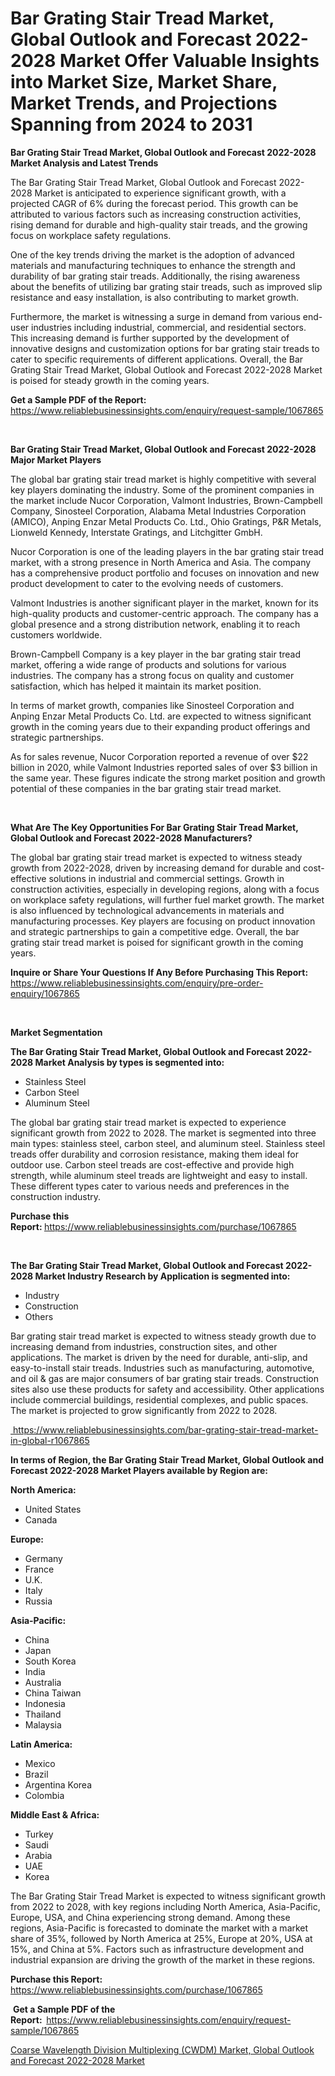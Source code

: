 <p><h1>Bar Grating Stair Tread Market, Global Outlook and Forecast 2022-2028 Market Offer Valuable Insights into Market Size, Market Share, Market Trends, and Projections Spanning from 2024 to 2031</h1></p><p><strong>Bar Grating Stair Tread Market, Global Outlook and Forecast 2022-2028 Market Analysis and Latest Trends</strong></p>
<p><p>The Bar Grating Stair Tread Market, Global Outlook and Forecast 2022-2028 Market is anticipated to experience significant growth, with a projected CAGR of 6% during the forecast period. This growth can be attributed to various factors such as increasing construction activities, rising demand for durable and high-quality stair treads, and the growing focus on workplace safety regulations.</p><p>One of the key trends driving the market is the adoption of advanced materials and manufacturing techniques to enhance the strength and durability of bar grating stair treads. Additionally, the rising awareness about the benefits of utilizing bar grating stair treads, such as improved slip resistance and easy installation, is also contributing to market growth.</p><p>Furthermore, the market is witnessing a surge in demand from various end-user industries including industrial, commercial, and residential sectors. This increasing demand is further supported by the development of innovative designs and customization options for bar grating stair treads to cater to specific requirements of different applications. Overall, the Bar Grating Stair Tread Market, Global Outlook and Forecast 2022-2028 Market is poised for steady growth in the coming years.</p></p>
<p><strong>Get a Sample PDF of the Report:&nbsp;</strong> <a href="https://www.reliablebusinessinsights.com/enquiry/request-sample/1067865">https://www.reliablebusinessinsights.com/enquiry/request-sample/1067865</a></p>
<p>&nbsp;</p>
<p><strong>Bar Grating Stair Tread Market, Global Outlook and Forecast 2022-2028 Major Market Players</strong></p>
<p><p>The global bar grating stair tread market is highly competitive with several key players dominating the industry. Some of the prominent companies in the market include Nucor Corporation, Valmont Industries, Brown-Campbell Company, Sinosteel Corporation, Alabama Metal Industries Corporation (AMICO), Anping Enzar Metal Products Co. Ltd., Ohio Gratings, P&R Metals, Lionweld Kennedy, Interstate Gratings, and Litchgitter GmbH.</p><p>Nucor Corporation is one of the leading players in the bar grating stair tread market, with a strong presence in North America and Asia. The company has a comprehensive product portfolio and focuses on innovation and new product development to cater to the evolving needs of customers.</p><p>Valmont Industries is another significant player in the market, known for its high-quality products and customer-centric approach. The company has a global presence and a strong distribution network, enabling it to reach customers worldwide.</p><p>Brown-Campbell Company is a key player in the bar grating stair tread market, offering a wide range of products and solutions for various industries. The company has a strong focus on quality and customer satisfaction, which has helped it maintain its market position.</p><p>In terms of market growth, companies like Sinosteel Corporation and Anping Enzar Metal Products Co. Ltd. are expected to witness significant growth in the coming years due to their expanding product offerings and strategic partnerships.</p><p>As for sales revenue, Nucor Corporation reported a revenue of over $22 billion in 2020, while Valmont Industries reported sales of over $3 billion in the same year. These figures indicate the strong market position and growth potential of these companies in the bar grating stair tread market.</p></p>
<p>&nbsp;</p>
<p><strong>What Are The Key Opportunities For Bar Grating Stair Tread Market, Global Outlook and Forecast 2022-2028 Manufacturers?</strong></p>
<p><p>The global bar grating stair tread market is expected to witness steady growth from 2022-2028, driven by increasing demand for durable and cost-effective solutions in industrial and commercial settings. Growth in construction activities, especially in developing regions, along with a focus on workplace safety regulations, will further fuel market growth. The market is also influenced by technological advancements in materials and manufacturing processes. Key players are focusing on product innovation and strategic partnerships to gain a competitive edge. Overall, the bar grating stair tread market is poised for significant growth in the coming years.</p></p>
<p><strong>Inquire or Share Your Questions If Any Before Purchasing This Report:</strong> <a href="https://www.reliablebusinessinsights.com/enquiry/pre-order-enquiry/1067865">https://www.reliablebusinessinsights.com/enquiry/pre-order-enquiry/1067865</a></p>
<p>&nbsp;</p>
<p><strong>Market Segmentation</strong></p>
<p><strong>The Bar Grating Stair Tread Market, Global Outlook and Forecast 2022-2028 Market Analysis by types is segmented into:</strong></p>
<p><ul><li>Stainless Steel</li><li>Carbon Steel</li><li>Aluminum Steel</li></ul></p>
<p><p>The global bar grating stair tread market is expected to experience significant growth from 2022 to 2028. The market is segmented into three main types: stainless steel, carbon steel, and aluminum steel. Stainless steel treads offer durability and corrosion resistance, making them ideal for outdoor use. Carbon steel treads are cost-effective and provide high strength, while aluminum steel treads are lightweight and easy to install. These different types cater to various needs and preferences in the construction industry.</p></p>
<p><strong>Purchase this Report:&nbsp;</strong><a href="https://www.reliablebusinessinsights.com/purchase/1067865">https://www.reliablebusinessinsights.com/purchase/1067865</a></p>
<p>&nbsp;</p>
<p><strong>The Bar Grating Stair Tread Market, Global Outlook and Forecast 2022-2028 Market Industry Research by Application is segmented into:</strong></p>
<p><ul><li>Industry</li><li>Construction</li><li>Others</li></ul></p>
<p><p>Bar grating stair tread market is expected to witness steady growth due to increasing demand from industries, construction sites, and other applications. The market is driven by the need for durable, anti-slip, and easy-to-install stair treads. Industries such as manufacturing, automotive, and oil & gas are major consumers of bar grating stair treads. Construction sites also use these products for safety and accessibility. Other applications include commercial buildings, residential complexes, and public spaces. The market is projected to grow significantly from 2022 to 2028.</p></p>
<p><a href="https://www.reliablebusinessinsights.com/bar-grating-stair-tread-market-in-global-r1067865">&nbsp;https://www.reliablebusinessinsights.com/bar-grating-stair-tread-market-in-global-r1067865</a></p>
<p><strong>In terms of Region, the Bar Grating Stair Tread Market, Global Outlook and Forecast 2022-2028 Market Players available by Region are:</strong></p>
<p>
    <p> <strong> North America: </strong>
        <ul>
            <li>United States</li>
            <li>Canada</li>
        </ul>
        </p> 
    <p> <strong> Europe: </strong>
        <ul>
            <li>Germany</li>
            <li>France</li>
            <li>U.K.</li>
            <li>Italy</li>
            <li>Russia</li>
        </ul>
        </p> 
    <p> <strong> Asia-Pacific: </strong>
        <ul>
            <li>China</li>
            <li>Japan</li>
            <li>South Korea</li>
            <li>India</li>
            <li>Australia</li>
            <li>China Taiwan</li>
            <li>Indonesia</li>
            <li>Thailand</li>
            <li>Malaysia</li>
        </ul>
        </p> 
    <p> <strong> Latin America: </strong>
        <ul>
            <li>Mexico</li>
            <li>Brazil</li>
            <li>Argentina Korea</li>
            <li>Colombia</li>
        </ul>
        </p> 
    <p> <strong> Middle East & Africa: </strong>
        <ul>
            <li>Turkey</li>
            <li>Saudi</li>
            <li>Arabia</li>
            <li>UAE</li>
            <li>Korea</li>
        </ul>
    </p>
    </p>
<p><p>The Bar Grating Stair Tread Market is expected to witness significant growth from 2022 to 2028, with key regions including North America, Asia-Pacific, Europe, USA, and China experiencing strong demand. Among these regions, Asia-Pacific is forecasted to dominate the market with a market share of 35%, followed by North America at 25%, Europe at 20%, USA at 15%, and China at 5%. Factors such as infrastructure development and industrial expansion are driving the growth of the market in these regions.</p></p>
<p><strong>Purchase this Report: </strong><a href="https://www.reliablebusinessinsights.com/purchase/1067865">https://www.reliablebusinessinsights.com/purchase/1067865</a></p>
<p>&nbsp;<strong>Get a Sample PDF of the Report:&nbsp;&nbsp;</strong><a href="https://www.reliablebusinessinsights.com/enquiry/request-sample/1067865">https://www.reliablebusinessinsights.com/enquiry/request-sample/1067865</a></p>
<p><strong></strong></p>
<p><p><a href="https://github.com/FassouRP/Market-Research-Report-List-4/blob/main/coarse-wavelength-division-multiplexing-cwdm-market-global-outlook-and-forecast-2022-2028-market.md">Coarse Wavelength Division Multiplexing (CWDM) Market, Global Outlook and Forecast 2022-2028 Market</a></p></p>